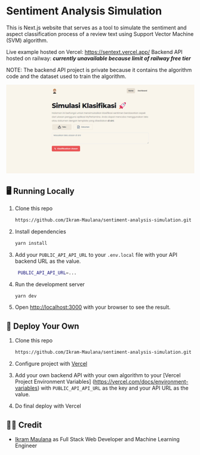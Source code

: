 # Sentiment Analysis Simulation

This is Next.js website that serves as a tool to simulate the sentiment and aspect classification process of a review text using Support Vector Machine (SVM) algorithm.

Live example hosted on Vercel: https://sentext.vercel.app/
Backend API hosted on railway: **_currently unavailable because limit of railway free tier_**

NOTE: The backend API project is private because it contains the algorithm code and the dataset used to train the algorithm.

![Sentext](public/sentext.png)

## 🖥️ Running Locally

1. Clone this repo

   ```bash
   https://github.com/Ikram-Maulana/sentiment-analysis-simulation.git
   ```

2. Install dependencies

   ```bash
   yarn install
   ```

3. Add your `PUBLIC_API_API_URL` to your `.env.local` file with your API backend URL as the value.

   ```bash
    PUBLIC_API_API_URL=...
   ```

4. Run the development server

   ```bash
   yarn dev
   ```

5. Open [http://localhost:3000](http://localhost:3000) with your browser to see the result.

## 🚀 Deploy Your Own

1. Clone this repo

   ```bash
   https://github.com/Ikram-Maulana/sentiment-analysis-simulation.git
   ```

2. Configure project with [Vercel](https://vercel.com)

3. Add your own backend API with your own algorithm to your [Vercel Project Environment Variables] (https://vercel.com/docs/environment-variables) with `PUBLIC_API_API_URL` as the key and your API URL as the value.

4. Do final deploy with Vercel

## 🧑‍💻 Credit

- [Ikram Maulana](https://github.com/ikram-maulana) as Full Stack Web Developer and Machine Learning Engineer
